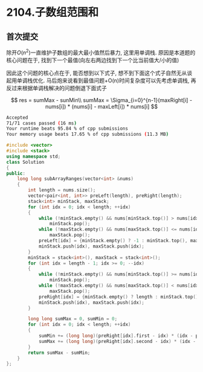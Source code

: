 # 2104.子数组范围和

## 首次提交

除开$O(n^2)$一直维护子数组的最大最小值然后暴力, 这里用单调栈. 原因是本道题的核心问题在于, 找到下一个最值(向左右两边找到下一个比当前值大/小的值)

因此这个问题的核心点在于, 能否想到以下式子, 想不到下面这个式子自然无从谈起用单调栈优化. 马后炮来说看到最值问题+O(n)时间复杂度可以先考虑单调栈, 再反过来根据单调栈解决的问题倒退下面式子

$$
res = sumMax - sunMin\\
sumMax = \Sigma_{i=0}^{n-1}(maxRight[i] - nums[i]) * (nums[i] - maxLeft[i]) * nums[i]
$$

```sh
Accepted
71/71 cases passed (16 ms)
Your runtime beats 95.84 % of cpp submissions
Your memory usage beats 17.65 % of cpp submissions (11.3 MB)
```

```c++
#include <vector>
#include <stack>
using namespace std;
class Solution
{
public:
    long long subArrayRanges(vector<int> &nums)
    {
        int length = nums.size();
        vector<pair<int, int>> preLeft(length), preRight(length);
        stack<int> minStack, maxStack;
        for (int idx = 0; idx < length; ++idx)
        {
            while (!minStack.empty() && nums[minStack.top()] > nums[idx])
                minStack.pop();
            while (!maxStack.empty() && nums[maxStack.top()] <= nums[idx])
                maxStack.pop();
            preLeft[idx] = {minStack.empty() ? -1 : minStack.top(), maxStack.empty() ? -1 : maxStack.top()};
            minStack.push(idx), maxStack.push(idx);
        }
        minStack = stack<int>(), maxStack = stack<int>();
        for (int idx = length - 1; idx >= 0; --idx)
        {
            while (!minStack.empty() && nums[minStack.top()] >= nums[idx])
                minStack.pop();
            while (!maxStack.empty() && nums[maxStack.top()] < nums[idx])
                maxStack.pop();
            preRight[idx] = {minStack.empty() ? length : minStack.top(), maxStack.empty() ? length : maxStack.top()};
            minStack.push(idx), maxStack.push(idx);
        }

        long long sumMax = 0, sumMin = 0;
        for (int idx = 0; idx < length; ++idx)
        {
            sumMin += (long long)(preRight[idx].first - idx) * (idx - preLeft[idx].first) * nums[idx];
            sumMax += (long long)(preRight[idx].second - idx) * (idx - preLeft[idx].second) * nums[idx];
        }
        return sumMax - sumMin;
    }
};
```
